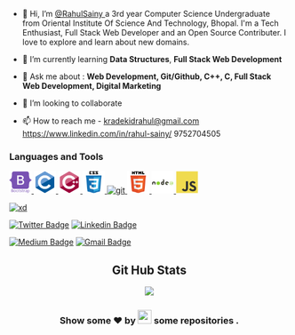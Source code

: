 - 👋 Hi, I’m <a href="https://www.linkedin.com/in/rahul-sainy/"> @RahulSainy  </a> a 3rd year Computer Science Undergraduate from Oriental Institute Of Science And Technology, Bhopal. I'm a Tech Enthusiast, Full Stack Web Developer and an Open Source Contributer. I love to explore and learn about new domains.

- 🌱 I’m currently learning **Data Structures**, **Full Stack Web Development**
- 💬 Ask me about : **Web Development, Git/Github, C++, C, Full Stack Web Development, Digital Marketing**
- 🤝 I’m looking to collaborate 
- 📫 How to reach me - kradekidrahul@gmail.com  
                       https://www.linkedin.com/in/rahul-sainy/
                       9752704505
                        
<h3>Languages and Tools</h3>
<p align="left"> <a href="https://getbootstrap.com" target="_blank"> <img src="https://raw.githubusercontent.com/devicons/devicon/master/icons/bootstrap/bootstrap-plain-wordmark.svg" alt="bootstrap" width="40" height="40"/> </a> <a href="https://www.cprogramming.com/" target="_blank"> <img src="https://raw.githubusercontent.com/devicons/devicon/master/icons/c/c-original.svg" alt="c" width="40" height="40"/> </a> <a href="https://www.w3schools.com/cpp/" target="_blank"> <img src="https://raw.githubusercontent.com/devicons/devicon/master/icons/cplusplus/cplusplus-original.svg" alt="cplusplus" width="40" height="40"/> </a> <a href="https://www.w3schools.com/css/" target="_blank"> <img src="https://raw.githubusercontent.com/devicons/devicon/master/icons/css3/css3-original-wordmark.svg" alt="css3" width="40" height="40"/> </a> <a href="https://git-scm.com/" target="_blank"> <img src="https://www.vectorlogo.zone/logos/git-scm/git-scm-icon.svg" alt="git" width="40" height="40"/> </a> <a href="https://www.w3.org/html/" target="_blank"> <img src="https://raw.githubusercontent.com/devicons/devicon/master/icons/html5/html5-original-wordmark.svg" alt="html5" width="40" height="40"/> </a>
 <a href="https://nodejs.org/en/" target="_blank"> <img src="https://raw.githubusercontent.com/devicons/devicon/1119b9f84c0290e0f0b38982099a2bd027a48bf1/icons/nodejs/nodejs-original-wordmark.svg" alt="xd" width="40" height="40"/> </a> 
<a href="https://developer.mozilla.org/en-US/docs/Web/JavaScript" target="_blank"> <img src="https://raw.githubusercontent.com/devicons/devicon/master/icons/javascript/javascript-original.svg" alt="javascript" width="40" height="40"/> </a>


<a href="https://www.adobe.com/products/xd.html" target="_blank"> <img src="https://cdn.worldvectorlogo.com/logos/adobe-xd.svg" alt="xd" width="40" height="40"/> </a> </p>

[![Twitter Badge](https://img.shields.io/badge/-@Kradekidrahul-1ca0f1?style=flat-square&labelColor=1ca0f1&logo=twitter&logoColor=white&link=https://twitter.com/Kradekidrahul)](https://twitter.com/Kradekidrahul) 
[![Linkedin Badge](https://img.shields.io/badge/-RahulSainy-blue?style=flat-square&logo=Linkedin&logoColor=white&link=https://www.linkedin.com/in/rahul-sainy/)](https://www.linkedin.com/in/rahul-sainy/)

[![Medium Badge](https://img.shields.io/badge/-@kradekidrahul-03a57a?style=flat-square&labelColor=000000&logo=Medium&link=https://medium.com/@kradekidrahul/)](https://medium.com/@kradekidrahul/)
[![Gmail Badge](https://img.shields.io/badge/-kradekidrahul@gmail.com-c14438?style=flat-square&logo=Gmail&logoColor=white&link=mailto:kradekidrahul@gmail.com)](mailto:kradekidrahul@gmail.com)

<center>
<h2 align="center">Git Hub Stats</h2>
<p align="center"><img src="https://github-readme-stats.vercel.app/api?username=RahulSainy&count_private=true&show_icons=true&bg_color=#000&theme=cobalt"></p>
<h3 align="center">Show some ❤ by <img src="https://imgur.com/o7ncZFp.jpg" height=25px width=25px> some repositories .</h3>
</center>
<!---
RahulSainy/RahulSainy is a ✨ special ✨ repository because its `README.md` (this file) appears on your GitHub profile.
You can click the Preview link to take a look at your changes.
--->

